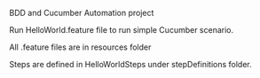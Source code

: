 BDD and Cucumber Automation project

Run HelloWorld.feature file to run simple Cucumber scenario.

All .feature files are in resources folder

Steps are defined in HelloWorldSteps under stepDefinitions folder.

